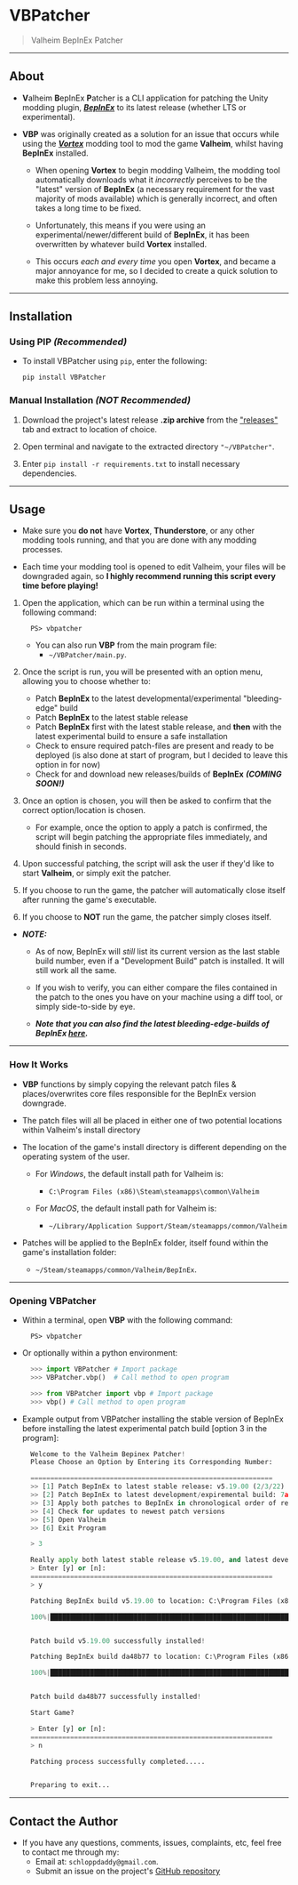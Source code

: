 # VBPatcher

> Valheim BepInEx Patcher

---

## About

- **V**alheim **B**epInEx **P**atcher is a CLI application for patching the Unity modding plugin, [_**BepInEx**_](https://github.com/BepInEx/BepInEx) to its latest release (whether LTS or experimental).

- **VBP** was originally created as a solution for an issue that occurs while using the [**_Vortex_**](https://) modding tool to mod the game **Valheim**, whilst having **BepInEx** installed.

  - When opening **Vortex** to begin modding Valheim, the modding tool automatically downloads what it _incorrectly_ perceives to be the "latest" version of **BepInEx** (a necessary requirement for the vast majority of mods available) which is generally incorrect, and often takes a long time to be fixed.

  - Unfortunately, this means if you were using an experimental/newer/different build of **BepInEx**, it has been overwritten by whatever build **Vortex** installed.

  - This occurs _each and every time_ you open **Vortex**, and became a major annoyance for me, so I decided to create a quick solution to make this problem less annoying.

---

## Installation

### Using PIP _(Recommended)_

- To install VBPatcher using `pip`, enter the following:

  ```python
  pip install VBPatcher
  ```

### Manual Installation _(**NOT** Recommended)_

1. Download the project's latest release **.zip archive** from the ["releases"](https://github.com/schlopp96/VBPatcher/releases) tab and extract to location of choice.

2. Open terminal and navigate to the extracted directory `"~/VBPatcher"`.

3. Enter `pip install -r requirements.txt` to install necessary dependencies.

---

## Usage

- Make sure you **do not** have **Vortex**, **Thunderstore**, or any other modding tools running, and that you are done with any modding processes.

- Each time your modding tool is opened to edit Valheim, your files will be downgraded again, so **I highly recommend running this script every time before playing!**

1. Open the application, which can be run within a terminal using the following command:

    ```psh
      PS> vbpatcher
    ```

    - You can also run **VBP** from the main program file:
      - `~/VBPatcher/main.py`.

2. Once the script is run, you will be presented with an option menu, allowing you to choose whether to:

   - Patch **BepInEx** to the latest developmental/experimental "bleeding-edge" build
   - Patch **BepInEx** to the latest stable release
   - Patch **BepInEx** first with the latest stable release, and **then** with the latest experimental build to ensure a safe installation
   - Check to ensure required patch-files are present and ready to be deployed (is also done at start of program, but I decided to leave this option in for now)
   - Check for and download new releases/builds of **BepInEx** _**(COMING SOON!)**_

3. Once an option is chosen, you will then be asked to confirm that the correct option/location is chosen.

   - For example, once the option to apply a patch is confirmed, the script will begin patching the appropriate files immediately, and should finish in seconds.

4. Upon successful patching, the script will ask the user if they'd like to start **Valheim**, or simply exit the patcher.

5. If you choose to run the game, the patcher will automatically close itself after running the game's executable.

6. If you choose to **NOT** run the game, the patcher simply closes itself.

- **_NOTE:_**

  - As of now, BepInEx will _still_ list its current version as the last stable build number, even if a "Development Build" patch is installed. It will still work all the same.

  - If you wish to verify, you can either compare the files contained in the patch to the ones you have on your machine using a diff tool, or simply side-to-side by eye.

  - **_Note that you can also find the latest bleeding-edge-builds of BepInEx [here](https://builds.bepis.io/projects/bepinex_be)._**

---

### How It Works

- **VBP** functions by simply copying the relevant patch files & places/overwrites core files responsible for the BepInEx version downgrade.

- The patch files will all be placed in either one of two potential locations within Valheim's install directory

- The location of the game's install directory is different depending on the operating system of the user.

  - For _Windows_, the default install path for Valheim is:

    - `C:\Program Files (x86)\Steam\steamapps\common\Valheim`

  - For _MacOS_, the default install path for Valheim is:
    - `~/Library/Application Support/Steam/steamapps/common/Valheim`

- Patches will be applied to the BepInEx folder, itself found within the game's installation folder:
  - `~/Steam/steamapps/common/Valheim/BepInEx`.

---

### Opening VBPatcher

- Within a terminal, open **VBP** with the following command:

  ```psh
    PS> vbpatcher
  ```

- Or optionally within a python environment:

  ```python
    >>> import VBPatcher # Import package
    >>> VBPatcher.vbp()  # Call method to open program
  ```

  ```python
    >>> from VBPatcher import vbp # Import package
    >>> vbp() # Call method to open program
  ```

- Example output from VBPatcher installing the stable version of BepInEx before installing the latest experimental patch build [option 3 in the program]:

  ```python
    Welcome to the Valheim Bepinex Patcher!
    Please Choose an Option by Entering its Corresponding Number:

    =============================================================
    >> [1] Patch BepInEx to latest stable release: v5.19.00 (2/3/22)
    >> [2] Patch BepInEx to latest development/expiremental build: 7a97bdd (5/7/22)
    >> [3] Apply both patches to BepInEx in chronological order of release (v5.19.00 then 7a97bdd)
    >> [4] Check for updates to newest patch versions
    >> [5] Open Valheim
    >> [6] Exit Program

    > 3

    Really apply both latest stable release v5.19.00, and latest development build da48b77?
    > Enter [y] or [n]:
    =============================================================
    > y

    Patching BepInEx build v5.19.00 to location: C:\Program Files (x86)\Steam\steamapps\common\Valheim...

    100%|███████████████████████████████████████████████████████████████████████████████████████████████████████████████████████████████████████████████████████████| 5/5 [00:00<00:00,  9.14it/s]


    Patch build v5.19.00 successfully installed!

    Patching BepInEx build da48b77 to location: C:\Program Files (x86)\Steam\steamapps\common\Valheim...

    100%|███████████████████████████████████████████████████████████████████████████████████████████████████████████████████████████████████████████████████████████| 5/5 [00:00<00:00,  9.19it/s]


    Patch build da48b77 successfully installed!

    Start Game?

    > Enter [y] or [n]:
    =============================================================
    > n

    Patching process successfully completed.....


    Preparing to exit...
  ```

---

## Contact the Author

- If you have any questions, comments, issues, complaints, etc, feel free to contact me through my:
  - Email at: `schloppdaddy@gmail.com`.
  - Submit an issue on the project's [GitHub repository](https://github.com/schlopp96/VBPatcher)
